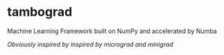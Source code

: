 # tambograd
Machine Learning Framework built on NumPy and accelerated by Numba

*Obviously inspired by inspired by micrograd and minigrad*
